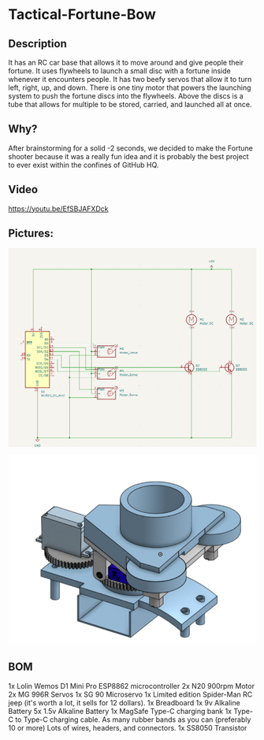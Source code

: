 # Tactical-Fortune-Bow

## Description
It has an RC car base that allows it to move around and give people their fortune. It uses flywheels to launch a small disc with a fortune inside whenever it encounters people. It has two beefy servos that allow it to turn left, right, up, and down. There is one tiny motor that powers the launching system to push the fortune discs into the flywheels. Above the discs is a tube that allows for multiple to be stored, carried, and launched all at once.

## Why?

After brainstorming for a solid -2 seconds, we decided to make the Fortune shooter because it was a really fun idea and it is probably the best project to ever exist within the confines of GitHub HQ.

## Video

https://youtu.be/EfSBJAFXDck

## Pictures:
![Getting Started](./Electrical/Schematics.png)

![Getting Started](./CAD/CADRender.png)
## BOM

1x Lolin Wemos D1 Mini Pro ESP8862 microcontroller
2x N20 900rpm Motor
2x MG 996R Servos
1x SG 90 Microservo
1x Limited edition Spider-Man RC jeep (it's worth a lot, it sells for 12 dollars).
1x Breadboard
1x 9v Alkaline Battery
5x 1.5v Alkaline Battery
1x MagSafe Type-C charging bank
1x Type-C to Type-C charging cable.
As many rubber bands as you can (preferably 10 or more)
Lots of wires, headers, and connectors.
1x SS8050 Transistor
